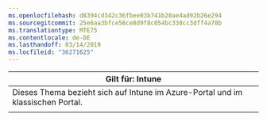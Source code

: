 ```yaml
---
ms.openlocfilehash: d8394cd342c36fbee03b741b20ae4ad92b26e294
ms.sourcegitcommit: 25e6aa3bfce58ce8d9f8c054bc338cc3dff4a78b
ms.translationtype: MTE75
ms.contentlocale: de-DE
ms.lasthandoff: 03/14/2019
ms.locfileid: "36271625"
---
```

|                              Gilt für: Intune                               |
|-------------------------------------------------------------------------------|
| Dieses Thema bezieht sich auf Intune im Azure-Portal und im klassischen Portal. |
|                                                                               |

